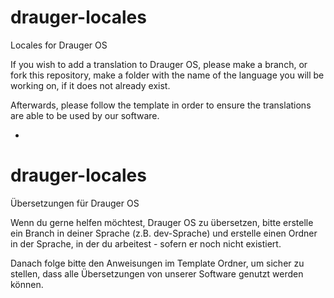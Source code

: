 # drauger-locales
Locales for Drauger OS

If you wish to add a translation to Drauger OS, please make a branch, or fork this repository, make a folder with the name of the language you will be working on, if it does not already exist.

Afterwards, please follow the template in order to ensure the translations are able to be used by our software.

- 

# drauger-locales
Übersetzungen für Drauger OS

Wenn du gerne helfen möchtest, Drauger OS zu übersetzen, bitte erstelle ein Branch in deiner Sprache (z.B. dev-Sprache) und erstelle einen Ordner in der Sprache, in der du arbeitest - sofern er noch nicht existiert.

Danach folge bitte den Anweisungen im Template Ordner, um sicher zu stellen, dass alle Übersetzungen von unserer Software genutzt werden können.